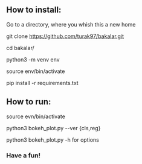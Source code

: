 ## How to install:

Go to a directory, where you whish this a new home

git clone https://github.com/turak97/bakalar.git

cd bakalar/

python3 -m venv env

source env/bin/activate

pip install -r requirements.txt 

## How to run:

source evn/bin/activate

python3 bokeh_plot.py --ver {cls,reg}

python3 bokeh_plot.py -h for options

### Have a fun!
